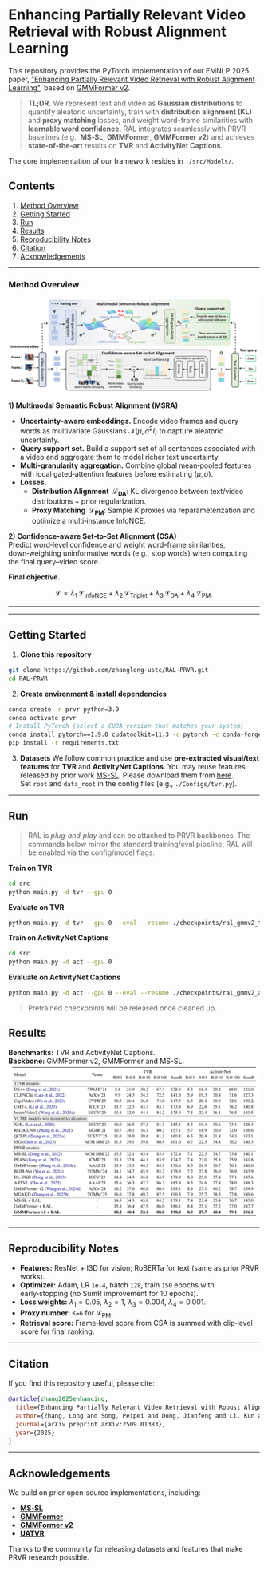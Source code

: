 # Enhancing Partially Relevant Video Retrieval with Robust Alignment Learning

<!-- This repository provides the PyTorch implementation of our 2025 paper **“Enhancing Partially Relevant Video Retrieval with Robust Alignment Learning (RAL)”**.  
RAL is a plug‑and‑play framework that explicitly models **data uncertainty** and performs **confidence‑aware alignment** to improve retrieval robustness under **query ambiguity** and **partial video relevance**. -->

This repository provides the PyTorch implementation of our EMNLP 2025 paper, ["Enhancing Partially Relevant Video Retrieval with Robust Alignment Learning"](https://arxiv.org/abs/2509.01383), based on [GMMFormer v2](https://github.com/huangmozhi9527/GMMFormer_v2).

> **TL;DR.** We represent text and video as **Gaussian distributions** to quantify aleatoric uncertainty, train with **distribution alignment (KL)** and **proxy matching** losses, and weight word–frame similarities with **learnable word confidence**. RAL integrates seamlessly with PRVR baselines (e.g., **MS‑SL**, **GMMFormer**, **GMMFormer v2**) and achieves **state‑of‑the‑art** results on **TVR** and **ActivityNet Captions**.

The core implementation of our framework resides in `./src/Models/`.

## Contents
1. [Method Overview](#method-overview)   
2. [Getting Started](#getting-started)
3. [Run](#run) 
5. [Results](#results)  
6. [Reproducibility Notes](#reproducibility-notes)  
7. [Citation](#citation)  
8. [Acknowledgements](#acknowledgements)

---
### Method Overview

![Overview of the proposed framework.](https://raw.githubusercontent.com/zhanglong-ustc/RAL-PRVR/main/fig/main_fig.jpg)

**1) Multimodal Semantic Robust Alignment (MSRA)**  
- **Uncertainty‑aware embeddings.** Encode video frames and query words as multivariate Gaussians $\mathcal{N}(\mu, \sigma^2 I)$ to capture aleatoric uncertainty.  
- **Query support set.** Build a support set of all sentences associated with a video and aggregate them to model richer text uncertainty.  
- **Multi‑granularity aggregation.** Combine global mean‑pooled features with local gated‑attention features before estimating $(\mu, \sigma)$.  
- **Losses.**  
  - **Distribution Alignment $\;\mathcal{L}_{\mathrm{DA}}$**: KL divergence between text/video distributions + prior regularization.  
  - **Proxy Matching $\;\mathcal{L}_{\mathrm{PM}}$**: Sample $K$ proxies via reparameterization and optimize a multi‑instance InfoNCE.

**2) Confidence‑aware Set‑to‑Set Alignment (CSA)**  
Predict word‑level confidence and weight word–frame similarities, down‑weighting uninformative words (e.g., stop words) when computing the final query–video score.

**Final objective.**  
```math
\mathcal{L}
= \lambda_1 \, \mathcal{L}_{\text{InfoNCE}}
+ \lambda_2 \, \mathcal{L}_{\text{Triplet}}
+ \lambda_3 \, \mathcal{L}_{\text{DA}}
+ \lambda_4 \, \mathcal{L}_{\text{PM}}.
```
---
---

## Getting Started

1. **Clone this repository**
```bash
git clone https://github.com/zhanglong-ustc/RAL-PRVR.git
cd RAL-PRVR
```

2. **Create environment & install dependencies**
```bash
conda create -n prvr python=3.9
conda activate prvr
# Install PyTorch (select a CUDA version that matches your system)
conda install pytorch==1.9.0 cudatoolkit=11.3 -c pytorch -c conda-forge
pip install -r requirements.txt
```

3. **Datasets**
We follow common practice and use **pre-extracted visual/text features** for **TVR** and **ActivityNet Captions**. You may reuse features released by prior work [MS-SL](https://github.com/HuiGuanLab/ms-sl). Please download them from [here](https://github.com/HuiGuanLab/ms-sl).   
Set `root` and `data_root` in the config files (e.g., `./Configs/tvr.py`).

---

## Run

> RAL is *plug‑and‑play* and can be attached to PRVR backbones. The commands below mirror the standard training/eval pipeline; RAL will be enabled via the config/model flags.

**Train on TVR**
```bash
cd src
python main.py -d tvr --gpu 0
```

**Evaluate on TVR**
```bash
python main.py -d tvr --gpu 0 --eval --resume ./checkpoints/ral_gmmv2_tvr.pth
```

**Train on ActivityNet Captions**
```bash
cd src
python main.py -d act --gpu 0
```

**Evaluate on ActivityNet Captions**
```bash
python main.py -d act --gpu 0 --eval --resume ./checkpoints/ral_gmmv2_act.pth
```

> Pretrained checkpoints will be released once cleaned up.

## Results

**Benchmarks:** TVR and ActivityNet Captions.  
**Backbone:** GMMFormer v2, GMMFormer and MS-SL.
![Overview of the proposed framework.](https://raw.githubusercontent.com/zhanglong-ustc/RAL-PRVR/main/fig/exp.jpg)

---

## Reproducibility Notes

- **Features:** ResNet + I3D for vision; RoBERTa for text (same as prior PRVR works).
- **Optimizer:** Adam, LR `1e-4`, batch `128`, train `150` epochs with early‑stopping (no SumR improvement for 10 epochs).
- **Loss weights:** $\lambda_1=0.05$, $\lambda_2=1$, $\lambda_3=0.004$, $\lambda_4=0.001$.
- **Proxy number:** `K=6` for $\mathcal{L}_{\mathrm{PM}}$.
- **Retrieval score:** Frame‑level score from CSA is summed with clip‑level score for final ranking.

---

## Citation

If you find this repository useful, please cite:

```bibtex
@article{zhang2025enhancing,
  title={Enhancing Partially Relevant Video Retrieval with Robust Alignment Learning},
  author={Zhang, Long and Song, Peipei and Dong, Jianfeng and Li, Kun and Yang, Xun},
  journal={arXiv preprint arXiv:2509.01383},
  year={2025}
}
```

---

## Acknowledgements

We build on prior open‑source implementations, including:
- **[MS‑SL](https://github.com/HuiGuanLab/ms-sl)** 
- **[GMMFormer](https://github.com/gimpong/AAAI24-GMMFormer)** 
- **[GMMFormer v2](https://github.com/huangmozhi9527/GMMFormer_v2)**
- **[UATVR](https://github.com/bofang98/UATVR)**

Thanks to the community for releasing datasets and features that make PRVR research possible.
